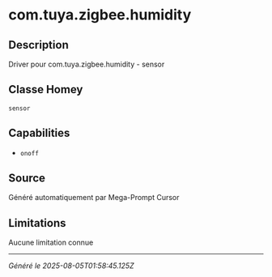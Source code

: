 # com.tuya.zigbee.humidity

## Description
Driver pour com.tuya.zigbee.humidity - sensor

## Classe Homey
`sensor`

## Capabilities
- `onoff`

## Source
Généré automatiquement par Mega-Prompt Cursor

## Limitations
Aucune limitation connue

---
*Généré le 2025-08-05T01:58:45.125Z*
